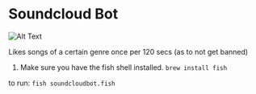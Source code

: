 # Soundcloud Bot

![Alt Text](https://calhat.com/gif.gif)

Likes songs of a certain genre once per 120 secs (as to not get banned)

1. Make sure you have the fish shell installed. ```brew install fish```

to run: ```fish soundcloudbot.fish```
